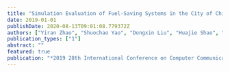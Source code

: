 ```yaml
---
title: "Simulation Evaluation of Fuel-Saving Systems in the City of Chicago"
date: 2019-01-01
publishDate: 2020-08-13T09:01:08.779372Z
authors: ["Yiran Zhao", "Shuochao Yao", "Dongxin Liu", "Huajie Shao", "Shengzhong Liu", "Tarek Abdelzaher"]
publication_types: ["1"]
abstract: ""
featured: true
publication: "*2019 28th International Conference on Computer Communication and Networks (ICCCN)*"
---
```


